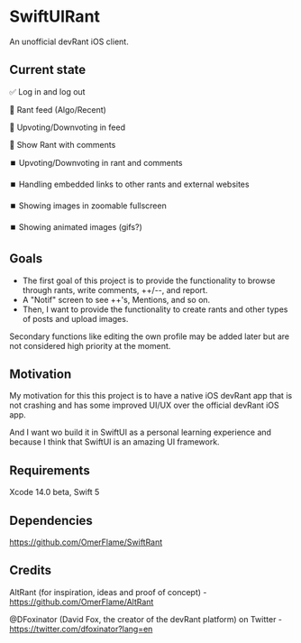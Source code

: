 # SwiftUIRant

An unofficial devRant iOS client.

## Current state

✅ Log in and log out

🚧 Rant feed (Algo/Recent)

🚧 Upvoting/Downvoting in feed

🚧 Show Rant with comments

⏹️ Upvoting/Downvoting in rant and comments 

⏹️ Handling embedded links to other rants and external websites

⏹️ Showing images in zoomable fullscreen

⏹️ Showing animated images (gifs?)

## Goals

* The first goal of this project is to provide the functionality to browse through rants, write comments, ++/--, and report.
* A "Notif" screen to see ++'s, Mentions, and so on.
* Then, I want to provide the functionality to create rants and other types of posts and upload images.

Secondary functions like editing the own profile may be added later but are not considered high priority at the moment.

## Motivation

My motivation for this this project is to have a native iOS devRant app that is not crashing and has some improved UI/UX over the official devRant iOS app.

And I want wo build it in SwiftUI as a personal learning experience and because I think that SwiftUI is an amazing UI framework.

## Requirements

Xcode 14.0 beta, Swift 5

## Dependencies

https://github.com/OmerFlame/SwiftRant

## Credits

AltRant (for inspiration, ideas and proof of concept) - https://github.com/OmerFlame/AltRant

@DFoxinator (David Fox, the creator of the devRant platform) on Twitter - https://twitter.com/dfoxinator?lang=en
